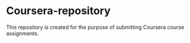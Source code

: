 # Coursera-repository
This repository is created for the purpose of submitting Coursera course assignments.
